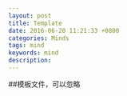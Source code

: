 ```yaml
---
layout: post
title: Template
date: 2016-06-20 11:21:33 +0800
categories: Minds
tags: mind
keywords: mind
description: 
---
```


##模板文件，可以忽略
